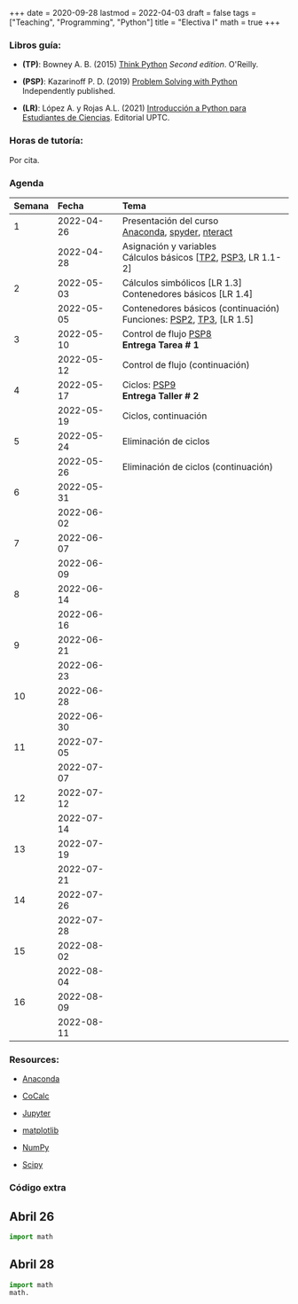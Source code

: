 +++
date      = 2020-09-28
lastmod   = 2022-04-03
draft     = false
tags      = ["Teaching", "Programming", "Python"]
title     = "Electiva I"
math      = true
+++

### Libros guía:


- **(TP)**: Bowney A. B. (2015) [Think Python](https://greenteapress.com/wp/think-python-2e/) *Second edition*. O'Reilly.

- **(PSP)**: Kazarinoff P. D. (2019) [Problem Solving with Python](https://problemsolvingwithpython.com) Independently published.

- **(LR)**: López A. y Rojas A.L. (2021) [Introducción a Python para Estudiantes de Ciencias](https://alexrojas.netlify.app/publication/prog/). Editorial UPTC.

### Horas de tutoría: 

Por cita.

### Agenda


|Semana |Fecha      |Tema                                                                                                                                                                                                                            |
|:------|:----------|:-------------------------------------------------------------------------------------------------------------------------------------------------------------------------------------------------------------------------------|
|1      |2022-04-26 |Presentación del curso <br> [Anaconda](https://www.anaconda.com/products/individual), [spyder](https://www.spyder-ide.org), [nteract](https://nteract.io)                                                                       |
|&nbsp; |2022-04-28 |Asignación y variables <br> Cálculos básicos [[TP2](http://greenteapress.com/thinkpython2/html/thinkpython2003.html), [PSP3](https://problemsolvingwithpython.com/03-The-Python-REPL/03.00-Introduction/), LR 1.1-2]            |
|2      |2022-05-03 |Cálculos simbólicos [LR 1.3]<br> Contenedores básicos [LR 1.4]                                                                                                                                                                  |
|&nbsp; |2022-05-05 |Contenedores básicos (continuación) <br> Funciones: [PSP2](https://problemsolvingwithpython.com/07-Functions-and-Modules/07.00-Introduction/), [TP3](http://greenteapress.com/thinkpython2/html/thinkpython2004.html), [LR 1.5] |
|3      |2022-05-10 |Control de flujo [PSP8](https://problemsolvingwithpython.com/08-If-Else-Try-Except/08.00-Introduction/)<br> **Entrega Tarea # 1**                                                                                               |
|&nbsp; |2022-05-12 |Control de flujo (continuación)                                                                                                                                                                                                 |
|4      |2022-05-17 |Ciclos: [PSP9](https://problemsolvingwithpython.com/09-Loops/09.00-Introduction/)<br> **Entrega Taller # 2**                                                                                                                    |
|&nbsp; |2022-05-19 |Ciclos, continuación                                                                                                                                                                                                            |
|5      |2022-05-24 |Eliminación de ciclos                                                                                                                                                                                                           |
|&nbsp; |2022-05-26 |Eliminación de ciclos (continuación)                                                                                                                                                                                            |
|6      |2022-05-31 |&nbsp;                                                                                                                                                                                                                          |
|&nbsp; |2022-06-02 |&nbsp;                                                                                                                                                                                                                          |
|7      |2022-06-07 |&nbsp;                                                                                                                                                                                                                          |
|&nbsp; |2022-06-09 |&nbsp;                                                                                                                                                                                                                          |
|8      |2022-06-14 |&nbsp;                                                                                                                                                                                                                          |
|&nbsp; |2022-06-16 |&nbsp;                                                                                                                                                                                                                          |
|9      |2022-06-21 |&nbsp;                                                                                                                                                                                                                          |
|&nbsp; |2022-06-23 |&nbsp;                                                                                                                                                                                                                          |
|10     |2022-06-28 |&nbsp;                                                                                                                                                                                                                          |
|&nbsp; |2022-06-30 |&nbsp;                                                                                                                                                                                                                          |
|11     |2022-07-05 |&nbsp;                                                                                                                                                                                                                          |
|&nbsp; |2022-07-07 |&nbsp;                                                                                                                                                                                                                          |
|12     |2022-07-12 |&nbsp;                                                                                                                                                                                                                          |
|&nbsp; |2022-07-14 |&nbsp;                                                                                                                                                                                                                          |
|13     |2022-07-19 |&nbsp;                                                                                                                                                                                                                          |
|&nbsp; |2022-07-21 |&nbsp;                                                                                                                                                                                                                          |
|14     |2022-07-26 |&nbsp;                                                                                                                                                                                                                          |
|&nbsp; |2022-07-28 |&nbsp;                                                                                                                                                                                                                          |
|15     |2022-08-02 |&nbsp;                                                                                                                                                                                                                          |
|&nbsp; |2022-08-04 |&nbsp;                                                                                                                                                                                                                          |
|16     |2022-08-09 |&nbsp;                                                                                                                                                                                                                          |
|&nbsp; |2022-08-11 |&nbsp;                                                                                                                                                                                                                          |

<!-- [Matplotlib](https://problemsolvingwithpython.com/06-Plotting-with-Matplotlib/06.00-Introduction/) -->


### Resources:

  - [Anaconda](https://anaconda.org)

  - [CoCalc](https://cocalc.com)

  - [Jupyter](https://jupyter.org/)

  - [matplotlib](https://matplotlib.org/3.1.1/index.html)

  - [NumPy](https://www.numpy.org/)

  - [Scipy](https://www.scipy.org/)



### Código extra


## Abril 26

```python
import math
```

## Abril 28

```python
import math
math.
```
